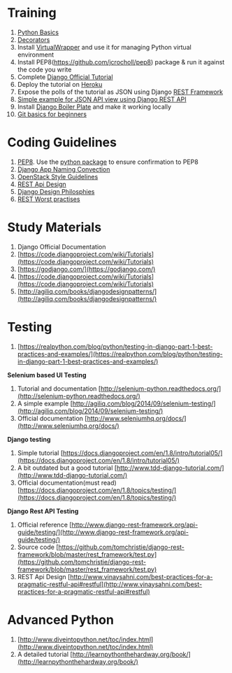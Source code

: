 # Training
1. [Python Basics](http://openbookproject.net/thinkcs/python/english2e/)
 1. [Decorators](http://simeonfranklin.com/blog/2012/jul/1/python-decorators-in-12-steps/)
2. Install [VirtualWrapper](http://virtualenvwrapper.readthedocs.org/en/latest/) and use it for managing Python virtual environment 
3. Install PEP8(https://github.com/jcrocholl/pep8) package & run it against the code you write
4. Complete [Django Official Tutorial](https://docs.djangoproject.com/en/1.8/intro/tutorial01/)
5. Deploy the tutorial on [Heroku](https://devcenter.heroku.com/articles/getting-started-with-django)
6. Expose the polls of the tutorial as JSON using Django [REST Framework](http://www.django-rest-framework.org/tutorial/quickstart/)
7. [Simple example for JSON API view using Django REST API](http://agiliq.com/blog/2014/12/building-a-restful-api-with-django-rest-framework/)
8. Install [Django Boiler Plate](https://github.com/arunghosh/django-boilerplate) and make it working locally
9. [Git basics for beginners](http://rogerdudler.github.io/git-guide/)

# Coding Guidelines
1. [PEP8](https://www.python.org/dev/peps/pep-0008/). Use the [python package](https://github.com/jcrocholl/pep8) to ensure confirmation to PEP8
2. [Django App Naming Convection](http://stackoverflow.com/questions/3098681/is-there-a-naming-convention-for-django-apps)
3. [OpenStack Style Guidelines](http://docs.openstack.org/developer/hacking/)
4. [REST Api Design](http://www.vinaysahni.com/best-practices-for-a-pragmatic-restful-api#restful)
5. [Django Design Philosphies](https://docs.djangoproject.com/en/1.8/misc/design-philosophies/)
6. [REST Worst practises](http://jacobian.org/writing/rest-worst-practices/)

# Study Materials
1. Django Official Documentation
2. [https://code.djangoproject.com/wiki/Tutorials](https://code.djangoproject.com/wiki/Tutorials)
3. [https://godjango.com/](https://godjango.com/)
4. [https://code.djangoproject.com/wiki/Tutorials](https://code.djangoproject.com/wiki/Tutorials)
5. [http://agiliq.com/books/djangodesignpatterns/](http://agiliq.com/books/djangodesignpatterns/)


# Testing
1. [https://realpython.com/blog/python/testing-in-django-part-1-best-practices-and-examples/](https://realpython.com/blog/python/testing-in-django-part-1-best-practices-and-examples/)

**Selenium based UI Testing**
1. Tutorial and documentation [http://selenium-python.readthedocs.org/](http://selenium-python.readthedocs.org/)
2. A simple example [http://agiliq.com/blog/2014/09/selenium-testing/](http://agiliq.com/blog/2014/09/selenium-testing/)
3. Official documentation [http://www.seleniumhq.org/docs/](http://www.seleniumhq.org/docs/)


**Django testing**
1. Simple tutorial [https://docs.djangoproject.com/en/1.8/intro/tutorial05/](https://docs.djangoproject.com/en/1.8/intro/tutorial05/)
2. A bit outdated but a good tutorial [http://www.tdd-django-tutorial.com/](http://www.tdd-django-tutorial.com/)
3. Official documentation(must read) [https://docs.djangoproject.com/en/1.8/topics/testing/](https://docs.djangoproject.com/en/1.8/topics/testing/)

**Django Rest API Testing**
1. Official reference [http://www.django-rest-framework.org/api-guide/testing/](http://www.django-rest-framework.org/api-guide/testing/)
2. Source code [https://github.com/tomchristie/django-rest-framework/blob/master/rest_framework/test.py](https://github.com/tomchristie/django-rest-framework/blob/master/rest_framework/test.py)
3. REST Api Design [http://www.vinaysahni.com/best-practices-for-a-pragmatic-restful-api#restful](http://www.vinaysahni.com/best-practices-for-a-pragmatic-restful-api#restful)

# Advanced Python
1. [http://www.diveintopython.net/toc/index.html](http://www.diveintopython.net/toc/index.html)
2. A detailed tutorial [http://learnpythonthehardway.org/book/](http://learnpythonthehardway.org/book/)

 
